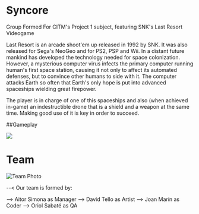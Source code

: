 # Syncore

Group Formed For CITM's Project 1 subject, featuring SNK's Last Resort Videogame

Last Resort is an arcade shoot'em up released in 1992 by SNK. It was also released for Sega's NeoGeo and for PS2, PSP and Wii.
In a distant future mankind has developed the technology needed for space colonization. However, a mysterious computer virus infects the primary computer running human's first space station, causing it not only to affect its automated defenses, but to convince other humans to side with it. The computer attacks Earth so often that Earth's only hope is put into advanced spaceships wielding great firepower.

The player is in charge of one of this spaceships and also (when achieved in-game) an indestructible drone that is a shield and a weapon at the same time. Making good use of it is key in order to succeed.

##Gameplay

[![](https://img.youtube.com/vi/kSzxzSNXTC8/0.jpg)](https://www.youtube.com/watch?v=kSzxzSNXTC8)

# Team

![Team Photo](https://github.com/SyncoreLastResort/Last_Resort_Syncore/blob/master/docs/Foto%20de%20Urii%F0%9F%8E%AE%F0%9F%8F%80.jpg)

--< Our team is formed by: 

--> Aitor Simona as Manager
--> David Tello as Artist
--> Joan Marín as Coder
--> Oriol Sabaté as QA

